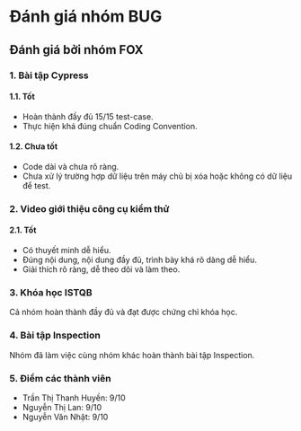 # Đánh giá nhóm BUG
## Đánh giá bởi nhóm FOX

### 1. Bài tập Cypress
#### 1.1. Tốt
 - Hoàn thành đầy đủ 15/15 test-case.
 - Thực hiện khá đúng chuẩn Coding Convention.

#### 1.2. Chưa tốt
 - Code dài và chưa rõ ràng.
 - Chưa xử lý trường hợp dữ liệu trên máy chủ bị xóa hoặc không có dữ liệu để test.

### 2. Video giới thiệu công cụ kiểm thử
#### 2.1. Tốt
 - Có thuyết minh dễ hiểu.
 - Đúng nội dung, nội dung đầy đủ, trình bày khá rõ dàng dễ hiểu.
 - Giải thích rõ ràng, dễ theo dõi và làm theo.

### 3. Khóa học ISTQB
Cả nhóm hoàn thành đầy đủ và đạt được chứng chỉ khóa học.

### 4. Bài tập Inspection
Nhóm đã làm việc cùng nhóm khác hoàn thành bài tập Inspection.

### 5. Điểm các thành viên
 - Trần Thị Thanh Huyền: 9/10
 - Nguyễn Thị Lan: 9/10
 - Nguyễn Văn Nhật: 9/10
